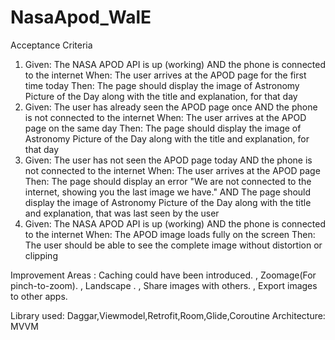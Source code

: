 # NasaApod_WalE

Acceptance Criteria
1. Given: The NASA APOD API is up (working) AND the phone is connected to the internet When:
The user arrives at the APOD page for the first time today Then: The page should display the
image of Astronomy Picture of the Day along with the title and explanation, for that day
2. Given: The user has already seen the APOD page once AND the phone is not connected to
the internet When: The user arrives at the APOD page on the same day Then: The page
should display the image of Astronomy Picture of the Day along with the title and explanation,
for that day
3. Given: The user has not seen the APOD page today AND the phone is not connected to the
internet When: The user arrives at the APOD page Then: The page should display an error
"We are not connected to the internet, showing you the last image we have." AND The page
should display the image of Astronomy Picture of the Day along with the title and explanation,
that was last seen by the user
4. Given: The NASA APOD API is up (working) AND the phone is connected to the internet When:
The APOD image loads fully on the screen Then: The user should be able to see the complete
image without distortion or clipping

Improvement Areas : Caching could have been introduced.
                    , Zoomage(For pinch-to-zoom).
		    , Landscape .
		    , Share images with others.
		    , Export images to other apps.
					
Library used: Daggar,Viewmodel,Retrofit,Room,Glide,Coroutine 
Architecture: MVVM
